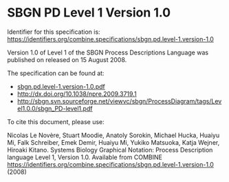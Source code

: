 # SBGN PD Level 1 Version 1.0
Identifier for this specification is: https://identifiers.org/combine.specifications/sbgn.pd.level-1.version-1.0

Version 1.0 of Level 1 of the SBGN Process Descriptions Language was published on released on 15 August 2008.

The specification can be found at:

* [sbgn.pd.level-1.version-1.0.pdf](./files/sbgn.pd.level-1.version-1.0.pdf)
* http://dx.doi.org/10.1038/npre.2009.3719.1
* http://sbgn.svn.sourceforge.net/viewvc/sbgn/ProcessDiagram/tags/Level1.0.0/sbgn_PD-level1.pdf

To cite this document, please use:

Nicolas Le Novère, Stuart Moodie, Anatoly Sorokin, Michael Hucka, Huaiyu Mi, Falk Schreiber, Emek Demir, Huaiyu Mi, Yukiko Matsuoka, Katja Wejner, Hiroaki Kitano. Systems Biology Graphical Notation: Process Description language Level 1, Version 1.0. Available from COMBINE https://identifiers.org/combine.specifications/sbgn.pd.level-1.version-1.0 (2008)
